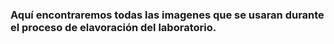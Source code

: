 ### Aquí encontraremos todas las imagenes que se usaran durante el proceso de elavoración del laboratorio.

